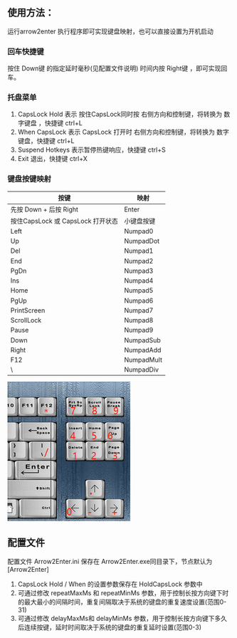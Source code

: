 ## 使用方法：
运行arrow2enter 执行程序即可实现键盘映射，也可以直接设置为开机启动
### 回车快捷键

按住 Down键 的指定延时毫秒(见配置文件说明) 时间内按 Right键 ，即可实现回车。

### 托盘菜单

1.  CapsLock Hold 表示 按住CapsLock同时按 右侧方向和控制键，将转换为 数字键盘 ，快捷键 ctrl+L
2.  When CapsLock 表示  CapsLock 打开时  右侧方向和控制键，将转换为 数字键盘，快捷键 ctrl+L
3.  Suspend Hotkeys 表示暂停热键响应，快捷键 ctrl+S
4.  Exit 退出，快捷键 ctrl+X

### 键盘按键映射

| 按键 | 映射       |
| ---- | ---- |
| 先按 Down + 后按 Right | Enter |
| 按住CapsLock 或 CapsLock 打开状态 | 小键盘按键 |
| Left| Numpad0 |
| Up| NumpadDot |
| Del| Numpad1 |
| End| Numpad2 |
| PgDn| Numpad3 |
| Ins| Numpad4 |
| Home| Numpad5 |
| PgUp| Numpad6 |
| PrintScreen| Numpad7 |
| ScrollLock| Numpad8 |
| Pause| Numpad9 |
| Down| NumpadSub |
| Right| NumpadAdd |
| F12 | NumpadMult |
| \ | NumpadDiv |

![keyboard](keyboard.png)

## 配置文件

配置文件  Arrow2Enter.ini  保存在  Arrow2Enter.exe同目录下，节点默认为[Arrow2Enter]

1. CapsLock Hold / When 的设置参数保存在 HoldCapsLock 参数中
2. 可通过修改 repeatMaxMs 和  repeatMinMs 参数，用于控制长按方向键下时的最大最小的间隔时间，重复间隔取决于系统的键盘的重复速度设置(范围0-31) 
3. 可通过修改 delayMaxMs和  delayMinMs 参数，用于控制长按方向键下多久后连续按键，延时时间取决于系统的键盘的重复延时设置(范围0-3) 